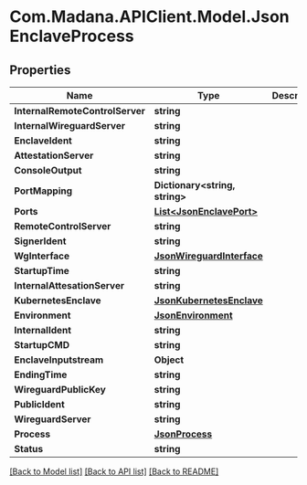 
# Com.Madana.APIClient.Model.JsonEnclaveProcess

## Properties

Name | Type | Description | Notes
------------ | ------------- | ------------- | -------------
**InternalRemoteControlServer** | **string** |  | [optional] 
**InternalWireguardServer** | **string** |  | [optional] 
**EnclaveIdent** | **string** |  | [optional] 
**AttestationServer** | **string** |  | [optional] 
**ConsoleOutput** | **string** |  | [optional] 
**PortMapping** | **Dictionary&lt;string, string&gt;** |  | [optional] 
**Ports** | [**List&lt;JsonEnclavePort&gt;**](JsonEnclavePort.md) |  | [optional] 
**RemoteControlServer** | **string** |  | [optional] 
**SignerIdent** | **string** |  | [optional] 
**WgInterface** | [**JsonWireguardInterface**](JsonWireguardInterface.md) |  | [optional] 
**StartupTime** | **string** |  | [optional] 
**InternalAttesationServer** | **string** |  | [optional] 
**KubernetesEnclave** | [**JsonKubernetesEnclave**](JsonKubernetesEnclave.md) |  | [optional] 
**Environment** | [**JsonEnvironment**](JsonEnvironment.md) |  | [optional] 
**InternalIdent** | **string** |  | [optional] 
**StartupCMD** | **string** |  | [optional] 
**EnclaveInputstream** | **Object** |  | [optional] 
**EndingTime** | **string** |  | [optional] 
**WireguardPublicKey** | **string** |  | [optional] 
**PublicIdent** | **string** |  | [optional] 
**WireguardServer** | **string** |  | [optional] 
**Process** | [**JsonProcess**](JsonProcess.md) |  | [optional] 
**Status** | **string** |  | [optional] 

[[Back to Model list]](../README.md#documentation-for-models)
[[Back to API list]](../README.md#documentation-for-api-endpoints)
[[Back to README]](../README.md)

